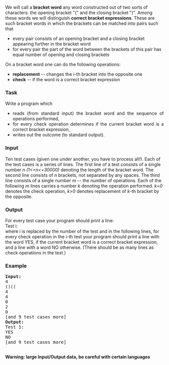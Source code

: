 <p>
We will call a <b>bracket word</b> any word constructed out of two sorts
of characters: the opening bracket "(" and the closing bracket ")". Among
these words we will distinguish <b>correct bracket expressions</b>. These are
such bracket words in which the brackets can be matched into pairs such that
</p><ul>
<li>every pair consists of an opening bracket and a closing bracket
appearing further in the bracket word</li>
<li>for every pair the part of the word between the brackets of this pair
has equal number of opening and closing brackets
</li>
</ul>

On a bracket word one can do the following operations:
<ul>
<li><b>replacement</b> -- changes the i-th bracket into the opposite one</li>
<li><b>check</b> -- if the word is a correct bracket expression</li>
</ul>
<p></p>
<h3>Task</h3>
<p>
Write a program which
</p>
<div align="justify">
<ul>
<li> reads (from standard input) the bracket word and the sequence of
operations performed,
</li>
<li> for every check operation determines if the current bracket word is
a correct bracket expression,
</li>
<li> writes out the outcome (to standard output).
</li>
</ul></div>

<h3>Input</h3>
<p>
 Ten test cases (given one under another, you have to process all!).
 Each of the test cases is a series of lines.
 The first line of a test consists of a single number <i>n (1&lt;=n&lt;=30000)</i> denoting
 the length of the bracket word.
 The second line consists of <i>n</i> brackets, not separated by any spaces.
 The third line consists of a single number <i>m</i> -- the number of operations.
 Each of the following <i>m</i> lines carries a number <i>k</i> denoting the operation
 performed. <i>k=0</i> denotes the check operation, <i>k&gt;0</i> denotes replacement of
 <i>k</i>-th bracket by the opposite.
</p>
<h3>Output</h3>
<p>
For every test case your program should print a line:<br>
Test i:<br>
where i is replaced by the number of the test
and in the following lines, for every check operation in the i-th test
your program should print a line with the word
YES,
if the current bracket word is a correct bracket expression, and a line
with a word
NO otherwise.
(There should be as many lines as check operations in the test.)
</p>
<h3>Example</h3>
<pre><tt><b>Input:</b>
4
()((
4
4
0
2
0
[and 9 test cases more]
<b>Output:</b>
Test 1:
YES
NO
[and 9 test cases more]
</tt>
</pre>
<b>Warning: large Input/Output data, be careful with certain languages</b>
